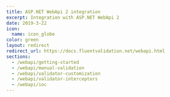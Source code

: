 ```yaml
---
title: ASP.NET WebApi 2 integration
excerpt: Integration with ASP.NET WebApi 2
date: 2019-3-22
icon:
  name: icon_globe
color: green
layout: redirect
redirect_url: https://docs.fluentvalidation.net/webapi.html
sections:
  - /webapi/getting-started
  - /webapi/manual-validation
  - /webapi/validator-customization
  - /webapi/validator-interceptors
  - /webapi/ioc
---
```

